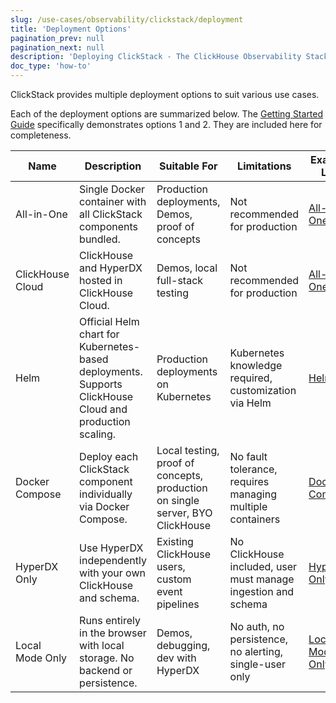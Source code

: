 ```yaml
---
slug: /use-cases/observability/clickstack/deployment
title: 'Deployment Options'
pagination_prev: null
pagination_next: null
description: 'Deploying ClickStack - The ClickHouse Observability Stack'
doc_type: 'how-to'
---
```


ClickStack provides multiple deployment options to suit various use cases.

Each of the deployment options are summarized below. The [Getting Started Guide](/use-cases/observability/clickstack/getting-started) specifically demonstrates options 1 and 2. They are included here for completeness.

| Name             | Description                                                                                                          | Suitable For                                                                                         | Limitations                                                                                                 | Example Link                                                                                                                                      |
|------------------|----------------------------------------------------------------------------------------------------------------------|--------------------------------------------------------------------------------------------------------|-------------------------------------------------------------------------------------------------------------|---------------------------------------------------------------------------------------------------------------------------------------------------|
| All-in-One       | Single Docker container with all ClickStack components bundled.                                                      | Production deployments, Demos, proof of concepts                                                                        | Not recommended for production                                                                               | [All-in-One](/use-cases/observability/clickstack/deployment/all-in-one)                               |
| ClickHouse Cloud       | ClickHouse and HyperDX hosted in ClickHouse Cloud.                                                      | Demos, local full-stack testing                                                                        | Not recommended for production                                                                               | [All-in-One](/use-cases/observability/clickstack/deployment/hyperdx-clickhouse-cloud)                               |
| Helm             | Official Helm chart for Kubernetes-based deployments. Supports ClickHouse Cloud and production scaling.             | Production deployments on Kubernetes                                                                   | Kubernetes knowledge required, customization via Helm                                                        | [Helm](/use-cases/observability/clickstack/deployment/helm)                                          |
| Docker Compose   | Deploy each ClickStack component individually via Docker Compose.                                                    | Local testing, proof of concepts, production on single server, BYO ClickHouse                                       | No fault tolerance, requires managing multiple containers                                                    | [Docker Compose](/use-cases/observability/clickstack/deployment/docker-compose)                       |
| HyperDX Only     | Use HyperDX independently with your own ClickHouse and schema.                                                       | Existing ClickHouse users, custom event pipelines                                                       | No ClickHouse included, user must manage ingestion and schema                                                | [HyperDX Only](/use-cases/observability/clickstack/deployment/hyperdx-only)                           |
| Local Mode Only  | Runs entirely in the browser with local storage. No backend or persistence.                                          | Demos, debugging, dev with HyperDX                                                                     | No auth, no persistence, no alerting, single-user only                                                      | [Local Mode Only](/use-cases/observability/clickstack/deployment/local-mode-only)                     |
